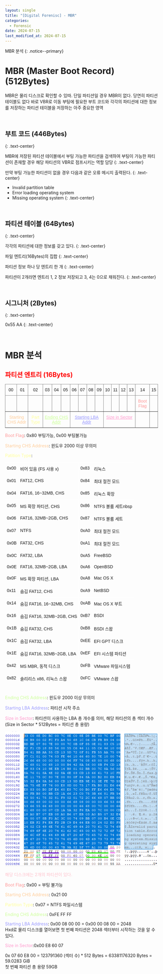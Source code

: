 ```yaml
---
layout: single
title: "[Digital Forenisc] - MBR"
categories:
  - Forensic
date: 2024-07-15
last_modified_at: 2024-07-15
---
```


MBR 분석
{: .notice--primary}

# MBR (Master Boot Record) (512Bytes)

MBR은 물리 디스크로 확인할 수 있따.
단일 파티션일 경우 MBR이 없다. 당연히 파티션 테이블도 없다 바로 VBR로 이동 
부팅에 필요한 부트 코드와 각각의 파티션에 대한 정보를 저장하는 파티션 테이블을 저장하는 아주 중요한 영역 

<br>

##  부트 코드 (446Bytes) 
{: .text-center}

MBR에 저장된 파티션 테이블에서 부팅 가능한 파티션을 검색하여 부팅이 가능한 파티션이 존재할 경우 해당 파티션의 VBR로 점프시키는 역할 담당
{: .text-center}

만약 부팅 가능한 파티션이 없을 경우 다음과 같은 오류 메시지 출력된다. 
{: .text-center}

- Invalid partition table
- Error loading operating system
- Missing operating system 
{: .text-center}

<br>

## 파티션 테이블 (64Bytes) 
{: .text-center}

각각의 파티션에 대한 정보를 갖고 있다.
{: .text-center}

파일 엔트리(16Bytes)의 집합
{: .text-center}

파티션 정보 하나 당 엔트리 한 개 
{: .text-center}

파티션이 2개라면 엔트리 1, 2 정보 저장되고 3, 4는 0으로 채워진다. 
{: .text-center} 

<br>

## 시그니처 (2Bytes) 
{: .text-center}

0x55 AA 
{: .text-center}

<br>

# MBR 분석

## <span style="color:red">파티션 엔트리 (16Bytes)</span>

<style type="text/css">
.tg  {border-collapse:collapse;border-spacing:0;}
.tg td{border-color:black;border-style:solid;border-width:1px;font-family:Arial, sans-serif;font-size:14px;
  overflow:hidden;padding:10px 5px;word-break:normal;}
.tg th{border-color:black;border-style:solid;border-width:1px;font-family:Arial, sans-serif;font-size:14px;
  font-weight:normal;overflow:hidden;padding:10px 5px;word-break:normal;}
.tg .tg-c3ow{border-color:inherit;text-align:center;vertical-align:top}
</style>
<table class="tg"><thead>
  <tr>
    <th class="tg-c3ow">00</th>
    <th class="tg-c3ow"> 01</th>
    <th class="tg-c3ow">02</th>
    <th class="tg-c3ow">03</th>
    <th class="tg-c3ow">04</th>
    <th class="tg-c3ow">05</th>
    <th class="tg-c3ow">06</th>
    <th class="tg-c3ow">07</th>
    <th class="tg-c3ow">08</th>
    <th class="tg-c3ow">09</th>
    <th class="tg-c3ow">10</th>
    <th class="tg-c3ow">11</th>
    <th class="tg-c3ow">12</th>
    <th class="tg-c3ow">13</th>
    <th class="tg-c3ow">14</th>
    <th class="tg-c3ow">15</th>
  </tr></thead>
<tbody>
  <tr>
    <td class="tg-c3ow"></td>
    <td class="tg-c3ow"></td>
    <td class="tg-c3ow"></td>
    <td class="tg-c3ow"></td>
    <td class="tg-c3ow"></td>
    <td class="tg-c3ow"></td>
    <td class="tg-c3ow"></td>
    <td class="tg-c3ow"></td>
    <td class="tg-c3ow"></td>
    <td class="tg-c3ow"></td>
    <td class="tg-c3ow"></td>
    <td class="tg-c3ow"></td>
    <td class="tg-c3ow"></td>
    <td class="tg-c3ow"></td>
    <td class="tg-c3ow" style="color:#FF9999">Boot Flag</td>
    <td class="tg-c3ow"></td>
  </tr>
  <tr>
    <td class="tg-c3ow" colspan="2" style="color:#FFCC99">Starting CHS Addr</td>
    <td class="tg-c3ow" style="color:#FFFF99">Part Type</td>
    <td class="tg-c3ow" colspan="3" ><a href="#1" style="color:#CCFF99">Ending CHS Addr</a></td>
    <td class="tg-c3ow" colspan="4" ><a href="#2" style="color:#9999FF">Starting LBA Addr</a></td>
    <td class="tg-c3ow" colspan="4" ><a href="#3" style="color:#FF99CC">Size in Sector</a></td>
    <td class="tg-c3ow"></td>
    <td class="tg-c3ow"></td>
  </tr>
</tbody></table>

<span style="color:#FF9999" name="1">Boot Flag</span>: 0x80 부팅가능, 0x00 부팅불가능

<span style="color:#FFCC99">Starting CHS Address</span>: 윈도우 2000 이상 무의미 

<span style="color:#FFFF99">Patition Type</span>: 
<style type="text/css">
.tg  {border-collapse:collapse;border-spacing:0;}
.tg td{border-color:black;border-style:solid;border-width:1px;font-family:Arial, sans-serif;font-size:14px;
  overflow:hidden;padding:10px 5px;word-break:normal;}
.tg th{border-color:black;border-style:solid;border-width:1px;font-family:Arial, sans-serif;font-size:14px;
  font-weight:normal;overflow:hidden;padding:10px 5px;word-break:normal;}
.tg .tg-0lax{border-color:#ffffff;text-align:left;vertical-align:top}
</style>
<table class="tg">
  <tr>
    <th class="tg-0lax">0x00</th>
    <th class="tg-0lax">비어 있음 (FS 사용 x)</th>
    <th class="tg-0lax">0x83</th>
    <th class="tg-0lax">리눅스</th>
  </tr>
<tbody>
  <tr>
    <td class="tg-0lax">0x01</td>
    <td class="tg-0lax">FAT12, CHS</td>
    <td class="tg-0lax">0x84</td>
    <td class="tg-0lax">최대 절전 모드</td>
  </tr>
  <tr>
    <td class="tg-0lax">0x04   </td>
    <td class="tg-0lax">FAT16, 16~32MB, CHS</td>
    <td class="tg-0lax">0x85</td>
    <td class="tg-0lax">리눅스 확장</td>
  </tr>
  <tr>
    <td class="tg-0lax">0x05</td>
    <td class="tg-0lax">MS 확장 파티션, CHS</td>
    <td class="tg-0lax">0x86</td>
    <td class="tg-0lax">NTFS 볼륨 세트nbsp</td>
  </tr>
  <tr>
    <td class="tg-0lax">0x06</td>
    <td class="tg-0lax">FAT16, 32MB~2GB, CHS</td>
    <td class="tg-0lax">0x87</td>
    <td class="tg-0lax">NTFS 볼륨 세트</td>
  </tr>
  <tr>
    <td class="tg-0lax">0x07</td>
    <td class="tg-0lax">NTFS</td>
    <td class="tg-0lax">0xA0</td>
    <td class="tg-0lax">최대 절전 모드</td>
  </tr>
  <tr>
    <td class="tg-0lax">0x0B</td>
    <td class="tg-0lax">FAT32, CHS</td>
    <td class="tg-0lax">0xA1</td>
    <td class="tg-0lax">최대 절전 모드</td>
  </tr>
  <tr>
    <td class="tg-0lax">0x0C</td>
    <td class="tg-0lax">FAT32, LBA</td>
    <td class="tg-0lax">0xA5</td>
    <td class="tg-0lax">FreeBSD</td>
  </tr>
  <tr>
    <td class="tg-0lax">0x0E</td>
    <td class="tg-0lax">FAT16, 32MB~2GB, LBA</td>
    <td class="tg-0lax">0xA6</td>
    <td class="tg-0lax">OpenBSD</td>
  </tr>
  <tr>
    <td class="tg-0lax">0x0F</td>
    <td class="tg-0lax">MS 확장 파티션, LBA</td>
    <td class="tg-0lax">0xA8</td>
    <td class="tg-0lax">Mac OS X</td>
  </tr>
  <tr>
    <td class="tg-0lax">0x11</td>
    <td class="tg-0lax">숨김 FAT12, CHS</td>
    <td class="tg-0lax">0xA9</td>
    <td class="tg-0lax">NetBSD</td>
  </tr>
  <tr>
    <td class="tg-0lax">0x14</td>
    <td class="tg-0lax">숨김 FAT16, 16~32MB, CHS</td>
    <td class="tg-0lax">0xAB</td>
    <td class="tg-0lax">Mac OS X 부트</td>
  </tr>
  <tr>
    <td class="tg-0lax">0x16</td>
    <td class="tg-0lax">숨김 FAT16, 32MB~2GB, CHS</td>
    <td class="tg-0lax">0xB7</td>
    <td class="tg-0lax">BSDI</td>
  </tr>
  <tr>
    <td class="tg-0lax">0x1B</td>
    <td class="tg-0lax">숨김 FAT32, CHS</td>
    <td class="tg-0lax">0xB8</td>
    <td class="tg-0lax">BSDI 스왑</td>
  </tr>
  <tr>
    <td class="tg-0lax">0x1C</td>
    <td class="tg-0lax">숨김 FAT32, LBA</td>
    <td class="tg-0lax">0xEE</td>
    <td class="tg-0lax">EFI GPT 디스크</td>
  </tr>
  <tr>
    <td class="tg-0lax">0x1E</td>
    <td class="tg-0lax">숨김 FAT16, 32MB~2GB, LBA</td>
    <td class="tg-0lax">0xEF</td>
    <td class="tg-0lax">EFI 시스템 파티션</td>
  </tr>
  <tr>
    <td class="tg-0lax">0x42</td>
    <td class="tg-0lax">MS MBR, 동적 디스크</td>
    <td class="tg-0lax">0xFB</td>
    <td class="tg-0lax">VMware 파일시스템</td>
  </tr>
  <tr>
    <td class="tg-0lax">0x82</td>
    <td class="tg-0lax">솔리리스 x86, 리눅스 스왑</td>
    <td class="tg-0lax">0xFC</td>
    <td class="tg-0lax">VMware 스왑</td>
  </tr>
</tbody></table>
<br>
<span style="color:#CCFF99" id = 1>Ending CHS Address</span>: 윈도우 2000 이상 무의미 

<span style="color:#9999FF" id = 2>Starting LBA Address</span>: 파티션 시작 주소

<span style="color:#FF99CC" id=3>Size in Sector</span>: 파티션이 사용하는 LBA 총 개수를 의미, 해당 파티션의 총 섹터 개수<br>
(Size in Sector * 512Bytes = 파티션 총 용량)

![MBR](/assets/forensic/MBR.png "MBR")

<span style="color:pink">해당 디스크에는 2개의 파티션이 있다.</span>

<span style="color:#FF9999">Boot Flag</span>: 0x00 = 부팅 불가능

<span style="color:#FFCC99">Starting CHS Address</span>: 0x21 00

<span style="color:#FFFF99">Partition Type</span>: 0x07 = NTFS 파일시스템

<span style="color:#CCFF99">Ending CHS Address</span>: 0xFE FF FF

<span style="color:#9999FF">Starting LBA Address</span>: 0x00 08 00 00 = 0x00 00 08 00 = 2048<br>
Hxd로 물리 디스크를 열어보면 첫 번째 파티션은 2048 섹터부터 시작하는 것을 알 수 있다. 

<span style="color:#FF99CC">Size in Sector</span>:0x00 E8 60 07

0x 07 60 E8 00 = 123791360 \(섹터 수\) * 512 Bytes = 63381176320 Bytes = 59.0283 GiB<br>
첫 번째 파티션 총 용량 59GB
